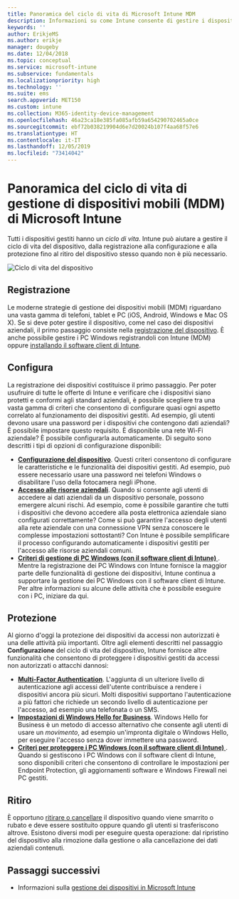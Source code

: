 ```yaml
---
title: Panoramica del ciclo di vita di Microsoft Intune MDM
description: Informazioni su come Intune consente di gestire i dispositivi per l'intero ciclo di vita, dalla registrazione alla configurazione fino al ritiro finale.
keywords: ''
author: ErikjeMS
ms.author: erikje
manager: dougeby
ms.date: 12/04/2018
ms.topic: conceptual
ms.service: microsoft-intune
ms.subservice: fundamentals
ms.localizationpriority: high
ms.technology: ''
ms.suite: ems
search.appverid: MET150
ms.custom: intune
ms.collection: M365-identity-device-management
ms.openlocfilehash: 46a23ca18e385fa085afb59a654290702465a0ce
ms.sourcegitcommit: ebf72b038219904d6e7d20024b107f4aa68f57e6
ms.translationtype: HT
ms.contentlocale: it-IT
ms.lasthandoff: 12/05/2019
ms.locfileid: "73414042"
---
```

# <a name="overview-of-the-microsoft-intune-mobile-device-management-mdm-lifecycle"></a>Panoramica del ciclo di vita di gestione di dispositivi mobili (MDM) di Microsoft Intune

Tutti i dispositivi gestiti hanno un *ciclo di vita*. Intune può aiutare a gestire il ciclo di vita del dispositivo, dalla registrazione alla configurazione e alla protezione fino al ritiro del dispositivo stesso quando non è più necessario.

![Ciclo di vita del dispositivo](./media/device-lifecycle/device-lifecycle.png "Ciclo di vita del dispositivo Intune")

## <a name="enroll"></a>Registrazione

Le moderne strategie di gestione dei dispositivi mobili (MDM) riguardano una vasta gamma di telefoni, tablet e PC (iOS, Android, Windows e Mac OS X). Se si deve poter gestire il dispositivo, come nel caso dei dispositivi aziendali, il primo passaggio consiste nella [registrazione del dispositivo](../enrollment/device-enrollment.md). È anche possibile gestire i PC Windows registrandoli con Intune (MDM) oppure [installando il software client di Intune](../manage-windows-pcs-with-microsoft-intune.md).

## <a name="configure"></a>Configura

La registrazione dei dispositivi costituisce il primo passaggio. Per poter usufruire di tutte le offerte di Intune e verificare che i dispositivi siano protetti e conformi agli standard aziendali, è possibile scegliere tra una vasta gamma di criteri che consentono di configurare quasi ogni aspetto correlato al funzionamento dei dispositivi gestiti. Ad esempio, gli utenti devono usare una password per i dispositivi che contengono dati aziendali? È possibile impostare questo requisito. È disponibile una rete Wi-Fi aziendale? È possibile configurarla automaticamente. Di seguito sono descritti i tipi di opzioni di configurazione disponibili:

- [**Configurazione del dispositivo**](../configuration/device-profiles.md). Questi criteri consentono di configurare le caratteristiche e le funzionalità dei dispositivi gestiti. Ad esempio, può essere necessario usare una password nei telefoni Windows o disabilitare l'uso della fotocamera negli iPhone.
- [**Accesso alle risorse aziendali**](../configuration/device-profiles.md). Quando si consente agli utenti di accedere ai dati aziendali da un dispositivo personale, possono emergere alcuni rischi. Ad esempio, come è possibile garantire che tutti i dispositivi che devono accedere alla posta elettronica aziendale siano configurati correttamente? Come si può garantire l'accesso degli utenti alla rete aziendale con una connessione VPN senza conoscere le complesse impostazioni sottostanti? Con Intune è possibile semplificare il processo configurando automaticamente i dispositivi gestiti per l'accesso alle risorse aziendali comuni.
- [**Criteri di gestione di PC Windows (con il software client di Intune)** ](common-windows-pc-management-tasks-with-the-microsoft-intune-computer-client.md). Mentre la registrazione dei PC Windows con Intune fornisce la maggior parte delle funzionalità di gestione dei dispositivi, Intune continua a supportare la gestione dei PC Windows con il software client di Intune. Per altre informazioni su alcune delle attività che è possibile eseguire con i PC, iniziare da qui.

## <a name="protect"></a>Protezione

Al giorno d'oggi la protezione dei dispositivi da accessi non autorizzati è una delle attività più importanti. Oltre agli elementi descritti nel passaggio **Configurazione** del ciclo di vita del dispositivo, Intune fornisce altre funzionalità che consentono di proteggere i dispositivi gestiti da accessi non autorizzati o attacchi dannosi:

- [**Multi-Factor Authentication**](../enrollment/multi-factor-authentication.md). L'aggiunta di un ulteriore livello di autenticazione agli accessi dell'utente contribuisce a rendere i dispositivi ancora più sicuri. Molti dispositivi supportano l'autenticazione a più fattori che richiede un secondo livello di autenticazione per l'accesso, ad esempio una telefonata o un SMS.
- [**Impostazioni di Windows Hello for Business**](../protect/windows-hello.md). Windows Hello for Business è un metodo di accesso alternativo che consente agli utenti di usare un *movimento*, ad esempio un'impronta digitale o Windows Hello, per eseguire l'accesso senza dover immettere una password.
- [**Criteri per proteggere i PC Windows (con il software client di Intune)** ](../policies-to-protect-windows-pcs-in-microsoft-intune.md). Quando si gestiscono i PC Windows con il software client di Intune, sono disponibili criteri che consentono di controllare le impostazioni per Endpoint Protection, gli aggiornamenti software e Windows Firewall nei PC gestiti.

## <a name="retire"></a>Ritiro

È opportuno [ritirare o cancellare](../remote-actions/device-management.md) il dispositivo quando viene smarrito o rubato e deve essere sostituito oppure quando gli utenti si trasferiscono altrove. Esistono diversi modi per eseguire questa operazione: dal ripristino del dispositivo alla rimozione dalla gestione o alla cancellazione dei dati aziendali contenuti.

## <a name="next-steps"></a>Passaggi successivi

- Informazioni sulla [gestione dei dispositivi in Microsoft Intune](../remote-actions/device-management.md)
